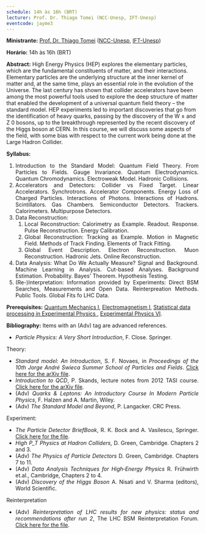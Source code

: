 ```yaml
---
schedule: 14h às 16h (BRT)
lecturer: Prof. Dr. Thiago Tomei (NCC-Unesp, IFT-Unesp)
eventcode: jayme3
---
```


**Ministrante:** [Prof. Dr. Thiago Tomei](http://lattes.cnpq.br/8046594106198115) ([NCC-Unesp](https://www2.unesp.br/portal#!/gridunesp), [IFT-Unesp](https://www.ift.unesp.br))

**Horário:** 14h às 16h (BRT)

**Abstract:** High Energy Physics (HEP) explores the elementary particles, which are the fundamental constituents of matter, and their interactions. Elementary particles are the underlying structure at the inner kernel of matter and, at the same time, plays an essential role in the evolution of the Universe. The last century has shown that collider accelerators have been among the most powerful tools used to explore the deep structure of matter that enabled the development of a universal quantum field theory – the standard model. HEP experiments led to important discoveries that go from the identification of heavy quarks, passing by the discovery of the W ± and Z 0 bosons, up to the breakthrough represented by the recent discovery of the Higgs boson at CERN. In this course, we will discuss some aspects of the field, with some bias with respect to the current work being done at the Large Hadron Collider.

**Syllabus:**
<div style="text-align: justify">
 <ol>
  <li>Introduction to the Standard Model: Quantum Field Theory. From Particles to Fields. Gauge Invariance. Quantum Electrodynamics. Quantum Chromodynamics. Electroweak Model. Hadronic Collisions.</li>
  <li>Accelerators and Detectors: Collider vs Fixed Target. Linear Accelerators. Synchrotrons. Accelerator Components. Energy Loss of Charged Particles. Interactions of Photons. Interactions of Hadrons. Scintillators. Gas Chambers. Semiconductor Detectors. Trackers. Calorimeters. Multipurpose Detectors.</li>
  <li>Data Reconstruction: 
   <ol>
    <li>Local Reconstruction: Calorimetry as Example. Readout. Response. Pulse Reconstruction. Energy Calibration.</li>
    <li>Global Reconstruction: Tracking as Example. Motion in Magnetic Field. Methods of Track Finding. Elements of Track Fitting.</li>
    <li>Global Event Description. Electron Reconstruction. Muon Reconstruction. Hadronic Jets. Online Reconstruction.</li>
   </ol></li>
  <li>Data Analysis: What Do We Actually Measure? Signal and Background. Machine Learning in Analysis. Cut-based Analyses. Background Estimation. Probability. Bayes' Theorem. Hypothesis Testing.</li>
  <li>(Re-)Interpretation: Information provided by Experiments: Direct BSM Searches, Measurements and Open Data. Reinterpreation Methods. Public Tools. Global Fits fo LHC Data.</li>
 </ol>
</div>

**Prerequisites:** [Quantum Mechanics I](https://uspdigital.usp.br/jupiterweb/obterDisciplina?nomdis=&sgldis=4302403), [Electromagnetism I](https://uspdigital.usp.br/jupiterweb/obterDisciplina?nomdis=&sgldis=4302303), [Statistical data processing in Experimental Physics
](https://uspdigital.usp.br/jupiterweb/obterDisciplina?nomdis=&sgldis=4300228), [Experimental Physics VI](https://uspdigital.usp.br/jupiterweb/obterDisciplina?nomdis=&sgldis=4302314).

**Bibliography:**
Items with an (Adv) tag are advanced references.


<div style="text-align: justify">
 <ul>
  <li><i>Particle Physics: A Very Short Introduction</i>, F. Close. Springer.</li>
 </ul>
</div>

Theory:

<div style="text-align: justify">
 <ul>
  <li><i>Standard model: An Introduction</i>, S. F. Novaes, in <i>Proceedings of the 10th Jorge André Swieca Summer School of Particles and Fields</i>. <a href="https://arxiv.org/abs/hep-ph/0001283">Click here for the arXiv file</a>. </li>
   <li><i>Introduction to QCD</i>, P. Skands, lecture notes from 2012 TASI course. <a href="https://arxiv.org/abs/1207.2389">Click here for the arXiv file</a>. </li>
   <li>(Adv) <i>Quarks & Leptons: An Introductory Course In Modern Particle Physics</i>, F. Halzen and A. Martin, Wiley. </li>
   <li>(Adv) <i>The Standard Model and Beyond</i>, P. Langacker. CRC Press. </li>
 </ul>
</div>
 
 Experiment:
 
<div style="text-align: justify">
 <ul>
  <li><i>The Particle Detector BriefBook</i>, R. K. Bock and A. Vasilescu, Springer. <a href= "http://physics.web.cern.ch/Physics/ParticleDetector/BriefBook/">Click here for the file</a>. </li>
  <li><i>High P_T Physics at Hadron Colliders</i>, D. Green, Cambridge. Chapters 2 and 3. </li>
  <li>(Adv) <i>The Physics of Particle Detectors</i> D. Green, Cambridge. Chapters 7 to 11. </li>
  <li>(Adv) <i>Data Analysis Techniques for High‐Energy Physics</i> R. Frühwirth et.al., Cambridge, Chapters 2 to 4. </li>
  <li>(Adv) <i>Discovery of the Higgs Boson</i> A. Nisati and V. Sharma (editors), World Scientific.</li>
 </ul>
</div>
   
Reinterpretation

<div style="text-align: justify">
 <ul>
  <li>(Adv) <i>Reinterpretation of LHC results for new physics: status and recommendations after run 2</i>, The LHC BSM Reinterpretation Forum. <a href= "https://scipost.org/10.21468/SciPostPhys.9.2.022">Click here for the file</a>.</li>
 </ul>
</div>


 
 
